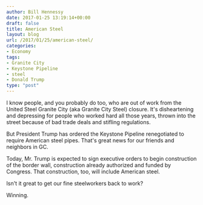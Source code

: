 ```yaml
---
author: Bill Hennessy
date: 2017-01-25 13:19:14+00:00
draft: false
title: American Steel
layout: blog
url: /2017/01/25/american-steel/
categories:
- Economy
tags:
- Granite City
- Keystone Pipeline
- steel
- Donald Trump
type: "post"
---
```


I know people, and you probably do too, who are out of work from the United Steel Granite City (aka Granite City Steel) closure. It's disheartening and depressing for people who worked hard all those years, thrown into the street because of bad trade deals and stifling regulations.

But President Trump has ordered the Keystone Pipeline renegotiated to require American steel pipes. That's great news for our friends and neighbors in GC.

Today, Mr. Trump is expected to sign executive orders to begin construction of the border wall, construction already authorized and funded by Congress. That construction, too, will include American steel.

Isn't it great to get our fine steelworkers back to work?

Winning.
